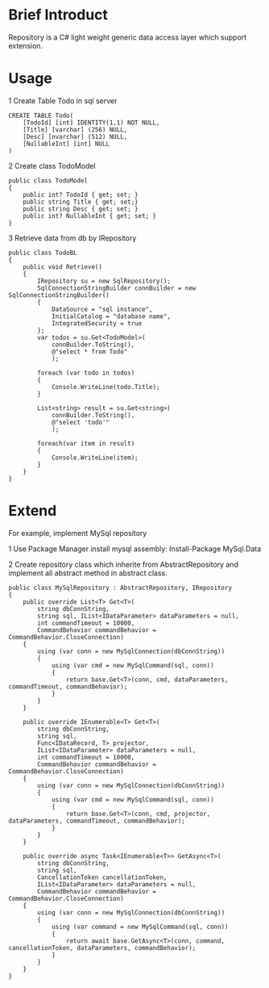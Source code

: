 # Brief Introduct
Repository is a C# light weight generic data access layer which support extension.


# Usage

1 Create Table Todo in sql server

	CREATE TABLE Todo(
		[TodoId] [int] IDENTITY(1,1) NOT NULL,
		[Title] [varchar] (256) NULL,
		[Desc] [nvarchar] (512) NULL,
		[NullableInt] [int] NULL
	)

2 Create class TodoModel

	public class TodoModel
	{
		public int? TodoId { get; set; }
		public string Title { get; set;}
		public string Desc { get; set; }
		public int? NullableInt { get; set; }
	}

3 Retrieve data from db by IRepository

	public class TodoBL
	{
		public void Retrieve()
		{
			IRepository su = new SqlRepository();
			SqlConnectionStringBuilder connBuilder = new SqlConnectionStringBuilder()
			{
				DataSource = "sql instance",
				InitialCatalog = "database name",
				IntegratedSecurity = true
			};
			var todos = su.Get<TodoModel>(
				connBuilder.ToString(),
				@"select * from Todo"
				);

			foreach (var todo in todos)
			{
				Console.WriteLine(todo.Title);
			}

			List<string> result = su.Get<string>(
				connBuilder.ToString(),
				@"select 'todo'"
				);

			foreach(var item in result)
			{
				Console.WriteLine(item);
			}
		}
	}


# Extend

For example, implement MySql repository

1 Use Package Manager install mysql assembly: Install-Package MySql.Data

2 Create repository class which inherite from AbstractRepository and implement all abstract method in abstract class.

	public class MySqlRepository : AbstractRepository, IRepository
	{
		public override List<T> Get<T>(
			string dbConnString, 
			string sql, IList<IDataParameter> dataParameters = null, 
			int commandTimeout = 10000, 
			CommandBehavior commandBehavior = CommandBehavior.CloseConnection)
		{
			using (var conn = new MySqlConnection(dbConnString))
			{
				using (var cmd = new MySqlCommand(sql, conn))
				{
					return base.Get<T>(conn, cmd, dataParameters, commandTimeout, commandBehavior);
				}
			}
		}

		public override IEnumerable<T> Get<T>(
			string dbConnString, 
			string sql, 
			Func<IDataRecord, T> projector, 
			IList<IDataParameter> dataParameters = null, 
			int commandTimeout = 10000, 
			CommandBehavior commandBehavior = CommandBehavior.CloseConnection)
		{
			using (var conn = new MySqlConnection(dbConnString))
			{
				using (var cmd = new MySqlCommand(sql, conn))
				{
					return base.Get<T>(conn, cmd, projector, dataParameters, commandTimeout, commandBehavior);
				}
			}
		}

		public override async Task<IEnumerable<T>> GetAsync<T>(
			string dbConnString, 
			string sql, 
			CancellationToken cancellationToken, 
			IList<IDataParameter> dataParameters = null, 
			CommandBehavior commandBehavior = CommandBehavior.CloseConnection)
		{
			using (var conn = new MySqlConnection(dbConnString))
			{
				using (var command = new MySqlCommand(sql, conn))
				{
					return await base.GetAsync<T>(conn, command, cancellationToken, dataParameters, commandBehavior);
				}
			}
		}
	}
